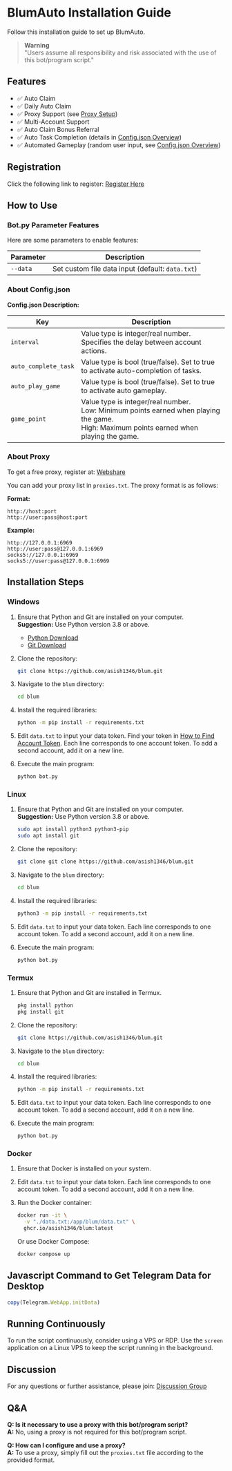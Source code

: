 
# BlumAuto Installation Guide

Follow this installation guide to set up BlumAuto.

> **Warning**  
> "Users assume all responsibility and risk associated with the use of this bot/program script."

## Features

- ✅ Auto Claim
- ✅ Daily Auto Claim
- ✅ Proxy Support (see [Proxy Setup](#proxy-setup))
- ✅ Multi-Account Support
- ✅ Auto Claim Bonus Referral
- ✅ Auto Task Completion (details in [Config.json Overview](#configjson-overview))
- ✅ Automated Gameplay (random user input, see [Config.json Overview](#configjson-overview))

## Registration

Click the following link to register: [Register Here](https://t.me/blum/app?startapp=ref_fyH24gm7nP)

## How to Use

### Bot.py Parameter Features

Here are some parameters to enable features:

| Parameter | Description                                      |
|-----------|--------------------------------------------------|
| `--data`  | Set custom file data input (default: `data.txt`) |

### About Config.json

**Config.json Description:**

| Key                | Description                                                                                                                                     |
|--------------------|-------------------------------------------------------------------------------------------------------------------------------------------------|
| `interval`         | Value type is integer/real number. <br> Specifies the delay between account actions.                                                          |
| `auto_complete_task`| Value type is bool (true/false). Set to true to activate auto-completion of tasks.                                                           |
| `auto_play_game`   | Value type is bool (true/false). Set to true to activate auto gameplay.                                                                        |
| `game_point`       | Value type is integer/real number. <br> Low: Minimum points earned when playing the game. <br> High: Maximum points earned when playing the game. |

### About Proxy

To get a free proxy, register at: [Webshare](https://www.webshare.io/)

You can add your proxy list in `proxies.txt`. The proxy format is as follows:

**Format:**

```
http://host:port
http://user:pass@host:port
```

**Example:**

```
http://127.0.0.1:6969
http://user:pass@127.0.0.1:6969
socks5://127.0.0.1:6969
socks5://user:pass@127.0.0.1:6969
```

## Installation Steps

### Windows

1. Ensure that Python and Git are installed on your computer.  
   **Suggestion:** Use Python version 3.8 or above.  
   - [Python Download](https://python.org)  
   - [Git Download](https://git-scm.com/)

2. Clone the repository:  
   ```bash
   git clone https://github.com/asish1346/blum.git
   ```

3. Navigate to the `blum` directory:  
   ```bash
   cd blum
   ```

4. Install the required libraries:  
   ```bash
   python -m pip install -r requirements.txt
   ```

5. Edit `data.txt` to input your data token. Find your token in [How to Find Account Token](#how-to-find-account-token). Each line corresponds to one account token. To add a second account, add it on a new line.

6. Execute the main program:  
   ```bash
   python bot.py
   ```

### Linux

1. Ensure that Python and Git are installed on your computer.  
   **Suggestion:** Use Python version 3.8 or above.  
   ```bash
   sudo apt install python3 python3-pip
   sudo apt install git
   ```

2. Clone the repository:  
   ```bash
   git clone git clone https://github.com/asish1346/blum.git
   ```

3. Navigate to the `blum` directory:  
   ```bash
   cd blum
   ```

4. Install the required libraries:  
   ```bash
   python3 -m pip install -r requirements.txt
   ```

5. Edit `data.txt` to input your data token. Each line corresponds to one account token. To add a second account, add it on a new line.

6. Execute the main program:  
   ```bash
   python bot.py
   ```

### Termux

1. Ensure that Python and Git are installed in Termux.  
   ```bash
   pkg install python
   pkg install git
   ```

2. Clone the repository:  
   ```bash
   git clone https://github.com/asish1346/blum.git
   ```

3. Navigate to the `blum` directory:  
   ```bash
   cd blum
   ```

4. Install the required libraries:  
   ```bash
   python -m pip install -r requirements.txt
   ```

5. Edit `data.txt` to input your data token. Each line corresponds to one account token. To add a second account, add it on a new line.

6. Execute the main program:  
   ```bash
   python bot.py
   ```

### Docker

1. Ensure that Docker is installed on your system.

2. Edit `data.txt` to input your data token. Each line corresponds to one account token. To add a second account, add it on a new line.

3. Run the Docker container:  
   ```bash
   docker run -it \
     -v "./data.txt:/app/blum/data.txt" \
     ghcr.io/asish1346/blum:latest
   ```

   Or use Docker Compose:  
   ```bash
   docker compose up
   ```

## Javascript Command to Get Telegram Data for Desktop

```javascript
copy(Telegram.WebApp.initData)
```

## Running Continuously

To run the script continuously, consider using a VPS or RDP. Use the `screen` application on a Linux VPS to keep the script running in the background.

## Discussion

For any questions or further assistance, please join: [Discussion Group](https://telegram.dog/lootersera_th)

## Q&A

**Q: Is it necessary to use a proxy with this bot/program script?**  
**A:** No, using a proxy is not required for this bot/program script.

**Q: How can I configure and use a proxy?**  
**A:** To use a proxy, simply fill out the `proxies.txt` file according to the provided format.
```
